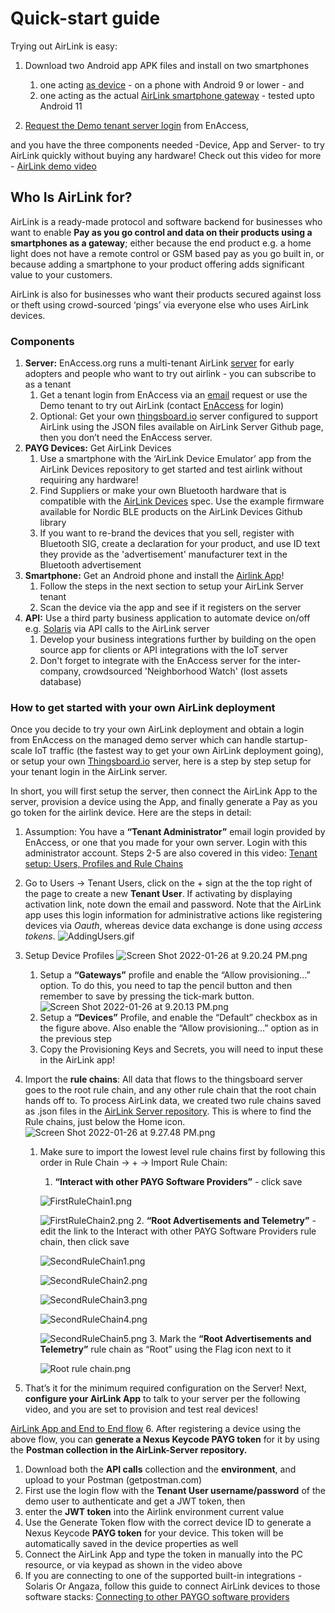 # Quick-start guide

Trying out AirLink is easy:

1. Download two Android app APK files and install on two smartphones

   1. one acting [as device](https://github.com/EnAccess/Airlink-Devices/releases/) - on a phone with Android 9 or lower - and
   2. one acting as the actual [AirLink smartphone gateway](https://github.com/EnAccess/Airlink-App/releases/) - tested upto Android 11
2. [Request the Demo tenant server login](https://enaccess.org/airlink/) from EnAccess,

and you have the three components needed -Device, App and Server- to try AirLink quickly without buying any hardware! Check out this video for more - [AirLink demo video](https://youtu.be/OAEcQaUBIao)

## Who Is AirLink for?

AirLink is a ready-made protocol and software backend for businesses who want to enable **Pay as you go control and data on their products using a smartphones as a gateway**; either because the end product e.g. a home light does not have a remote control or GSM based pay as you go built in, or because adding a smartphone to your product offering adds significant value to your customers.

AirLink is also for businesses who want their products secured against loss or theft using crowd-sourced ‘pings’ via everyone else who uses AirLink devices.

### Components

1. **Server:** EnAccess.org runs a multi-tenant AirLink [server](AirLink%20Server.md) for early adopters and people who want to try out airlink - you can subscribe to as a tenant
   1. Get a tenant login from EnAccess via an [email](mailto:help@enaccess.org) request or use the Demo tenant to try out AirLink (contact [EnAccess](mailto:help@enaccess.org) for login)
   2. Optional: Get your own [thingsboard.io](http://thingsboard.io) server configured to support AirLink using the JSON files available on AirLink Server Github page, then you don’t need the EnAccess server.
2. **PAYG Devices:** Get AirLink Devices
   1. Use a smartphone with the ‘AirLink Device Emulator’ app from the AirLink Devices repository to get started and test airlink without requiring any hardware!
   2. Find Suppliers or make your own Bluetooth hardware that is compatible with the [AirLink Devices](AirLink%20Devices.md) spec. Use the example firmware available for Nordic BLE products on the AirLink Devices Github library
   3. If you want to re-brand the devices that you sell, register with Bluetooth SIG, create a declaration for your product, and use ID text they provide as the 'advertisement' manufacturer text in the Bluetooth advertisement
3. **Smartphone:** Get an Android phone and install the [Airlink App](AirLink%20App.md)!
   1. Follow the steps in the next section to setup your AirLink Server tenant
   2. Scan the device via the app and see if it registers on the server
4. **API:** Use a third party business application to automate device on/off e.g. [Solaris](https://www.solarisoffgrid.com) via API calls to the AirLink server
   1. Develop your business integrations further by building on the open source app for clients or API integrations with the IoT server
   2. Don't forget to integrate with the EnAccess server for the inter-company, crowdsourced 'Neighborhood Watch' (lost assets database)

### How to get started with your own AirLink deployment

Once you decide to try your own AirLink deployment and obtain a login from EnAccess on the managed demo server which can handle startup-scale IoT traffic (the fastest way to get your own AirLink deployment going), or setup your own [Thingsboard.io](http://Thingsboard.io) server, here is a step by step setup for your tenant login in the AirLink server.

In short, you will first setup the server, then connect the AirLink App to the server, provision a device using the App, and finally generate a Pay as you go token for the airlink device. Here are the steps in detail:

1. Assumption: You have a **“Tenant Administrator”** email login provided by EnAccess, or one that you made for your own server. Login with this administrator account.
   Steps 2-5 are also covered in this video: [Tenant setup: Users, Profiles and Rule Chains](https://youtu.be/Sw0xrE0ZpbI)
2. Go to Users → Tenant Users, click on the + sign at the the top right of the page to create a new **Tenant User**. If activating by displaying activation link, note down the email and password. Note that the AirLink app uses this login information for administrative actions like registering devices via *Oauth*, whereas device data exchange is done using *access tokens*.
  ![AddingUsers.gif](AirLink%20Server/AddingUsers.gif)
3. Setup Device Profiles
  ![Screen Shot 2022-01-26 at 9.20.24 PM.png](AirLink%20Server/Screen_Shot_2022-01-26_at_9.20.24_PM.png)

   1. Setup a **“Gateways”** profile and enable the “Allow provisioning...” option. To do this, you need to tap the pencil button and then remember to save by pressing the tick-mark button.
    ![Screen Shot 2022-01-26 at 9.20.13 PM.png](AirLink%20Server/Screen_Shot_2022-01-26_at_9.20.13_PM.png)
   2. Setup a **“Devices”** Profile, and enable the “Default” checkbox as in the figure above. Also enable the “Allow provisioning...” option as in the previous step
   3. Copy the Provisioning Keys and Secrets, you will need to input these in the AirLink app!
4. Import the **rule chains**: All data that flows to the thingsboard server goes to the root rule chain, and any other rule chain that the root chain hands off to. To process AirLink data, we created two rule chains saved as .json files in the [AirLink Server repository](https://github.com/EnAccess/AirLink-Server). This is where to find the Rule chains, just below the Home icon.
  ![Screen Shot 2022-01-26 at 9.27.48 PM.png](AirLink%20Server/Screen_Shot_2022-01-26_at_9.27.48_PM.png)

   1. Make sure to import the lowest level rule chains first by following this order in Rule Chain → + → Import Rule Chain:
      1. **“Interact with other PAYG Software Providers”** - click save

        ![FirstRuleChain1.png](AirLink%20Server/FirstRuleChain1.png)

        ![FirstRuleChain2.png](AirLink%20Server/FirstRuleChain2.png)
      2. **“Root Advertisements and Telemetry”** - edit the link to the Interact with other PAYG Software Providers rule chain, then click save

        ![SecondRuleChain1.png](AirLink%20Server/SecondRuleChain1.png)

        ![SecondRuleChain2.png](AirLink%20Server/SecondRuleChain2.png)

        ![SecondRuleChain3.png](AirLink%20Server/SecondRuleChain3.png)

        ![SecondRuleChain4.png](AirLink%20Server/SecondRuleChain4.png)

        ![SecondRuleChain5.png](AirLink%20Server/SecondRuleChain5.png)
      3. Mark the **“Root Advertisements and Telemetry”** rule chain as “Root” using the Flag icon next to it

        ![Root rule chain.png](AirLink%20Server/Root%20rule%20chain.png)
5. That’s it for the minimum required configuration on the Server! Next, **configure your AirLink App** to talk to your server per the following video, and you are set to provision and test real devices!

  [AirLink App and End to End flow](https://youtu.be/OAEcQaUBIao)
6. After registering a device using the above flow, you can **generate a Nexus Keycode PAYG token** for it by using the **Postman collection in the AirLink-Server repository.**

   1. Download both the **API calls** collection and the **environment**, and upload to your Postman (getpostman.com)
   2. First use the login flow with the **Tenant User username/password** of the demo user to authenticate and get a JWT token, then
   3. enter the **JWT token** into the Airlink environment current value
   4. Use the Generate Token flow with the correct device ID to generate a Nexus Keycode **PAYG token** for your device. This token will be automatically saved in the device properties as well
   5. Connect the AirLink App and type the token in manually into the PC resource, or via keypad as shown in the video above
7. If you are connecting to one of the supported built-in integrations - Solaris Or Angaza, follow this guide to connect AirLink devices to those software stacks: [Connecting to other PAYGO software providers](Connecting%20to%20Solaris%20or%20Angaza.md)
